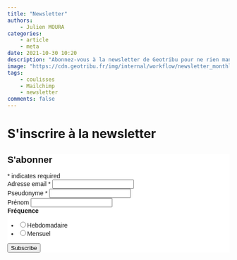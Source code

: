 ```yaml
---
title: "Newsletter"
authors:
	- Julien MOURA
categories:
	- article
	- meta
date: 2021-10-30 10:20
description: "Abonnez-vous à la newsletter de Geotribu pour ne rien manquer des contenus publiés."
image: "https://cdn.geotribu.fr/img/internal/workflow/newsletter_monthly_cut.png"
tags:
	- coulisses
	- Mailchimp
	- newsletter
comments: false
---
```


<!-- markdownlint-disable MD033 -->

# S'inscrire à la newsletter

<!-- Begin Mailchimp Signup Form -->
<link href="//cdn-images.mailchimp.com/embedcode/classic-10_7.css" rel="stylesheet" type="text/css">
<style type="text/css">
    #mc_embed_signup {
        background: #fff;
        clear: left;
        font: 14px Helvetica, Arial, sans-serif;
    }
</style>
<div id="mc_embed_signup">
    <form action="https://geotribu.us5.list-manage.com/subscribe/post?u=465e16ce303f65e4f490e8a71&amp;id=6c4efaf092"
        method="post" id="mc-embedded-subscribe-form" name="mc-embedded-subscribe-form" class="validate" target="_blank"
        novalidate>
        <div id="mc_embed_signup_scroll">
            <h2>S'abonner</h2>
            <div class="indicates-required"><span class="asterisk">*</span> indicates required</div>
            <div class="mc-field-group">
                <label for="mce-EMAIL">Adresse email <span class="asterisk">*</span>
                </label>
                <input type="email" value="" name="EMAIL" class="required email" id="mce-EMAIL">
            </div>
            <div class="mc-field-group">
                <label for="mce-PSEUDO">Pseudonyme <span class="asterisk">*</span>
                </label>
                <input type="text" value="" name="PSEUDO" class="required" id="mce-PSEUDO">
            </div>
            <div class="mc-field-group">
                <label for="mce-FNAME">Prénom </label>
                <input type="text" value="" name="FNAME" class="" id="mce-FNAME">
            </div>
            <div class="mc-field-group input-group">
                <strong>Fréquence </strong>
                <ul>
                    <li><input type="radio" value="1" name="group[30854]" id="mce-group[30854]-30854-0"><label
                            for="mce-group[30854]-30854-0">Hebdomadaire</label></li>
                    <li><input type="radio" value="2" name="group[30854]" id="mce-group[30854]-30854-1"><label
                            for="mce-group[30854]-30854-1">Mensuel</label></li>
                </ul>
            </div>
            <div id="mce-responses" class="clear">
                <div class="response" id="mce-error-response" style="display:none"></div>
                <div class="response" id="mce-success-response" style="display:none"></div>
            </div>
            <!-- real people should not fill this in and expect good things - do not remove this or risk form bot signups-->
            <div style="position: absolute; left: -5000px;" aria-hidden="true"><input type="text"
                    name="b_465e16ce303f65e4f490e8a71_6c4efaf092" tabindex="-1" value=""></div>
            <div class="clear"><input type="submit" value="Subscribe" name="subscribe" id="mc-embedded-subscribe"
                    class="button"></div>
        </div>
    </form>
</div>
<script type='text/javascript' src='//s3.amazonaws.com/downloads.mailchimp.com/js/mc-validate.js'></script>
<script
    type='text/javascript'>(function ($) { window.fnames = new Array(); window.ftypes = new Array(); fnames[0] = 'EMAIL'; ftypes[0] = 'email'; fnames[1] = 'PSEUDO'; ftypes[1] = 'text'; fnames[6] = 'FNAME'; ftypes[6] = 'text'; fnames[2] = 'LNAME'; ftypes[2] = 'text'; fnames[3] = 'ADDRESS'; ftypes[3] = 'address'; fnames[4] = 'PHONE'; ftypes[4] = 'phone'; }(jQuery)); var $mcj = jQuery.noConflict(true);</script>
<!--End mc_embed_signup-->
